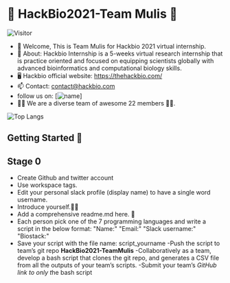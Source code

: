 # :stars: **HackBio2021-Team Mulis** :stars:
   ![Visitor](https://visitor-badge.laobi.icu/badge?page_id=pragnapcu.HackBio2021-TeamMulis)
- 👋 Welcome, This is Team Mulis for Hackbio 2021 virtual internship.
- 🌱 About: Hackbio Internship is a 5-weeks virtual research internship that is practice oriented and focused on equipping scientists globally with advanced bioinformatics and      computational biology skills.
- :desktop_computer: Hackbio official website: https://thehackbio.com/
- 📫 Contact: contact@hackbio.com
- follow us on: [![name](http://i.imgur.com/wWzX9uB.png)]
- :man_technologist: We are a diverse team of awesome 22 members 👩‍💻.

![Top Langs](https://github-readme-stats.vercel.app/api/top-langs/?username=pragnapcu&layout=compact)
## Getting Started :scroll:
## Stage 0
- Create Github and twitter account
- Use workspace tags.
- Edit your personal slack profile (display name) to have a single word username.
- Introduce yourself.:scientist:
- Add a comprehensive readme.md here. :raising_hand:
- Each person pick one of the 7 programming languages and write a script in the below format:
"Name:"
"Email:"
"Slack username:"
"Biostack:"
- Save your script with the file name: script_yourname
-Push the script to team’s git repo **HackBio2021-TeamMulis**
-Collaboratively as a team, develop a bash script that clones the git repo, and generates a CSV file from all the outputs of your team’s scripts.
-Submit your team’s *_GitHub link to only_ t*he bash script 

